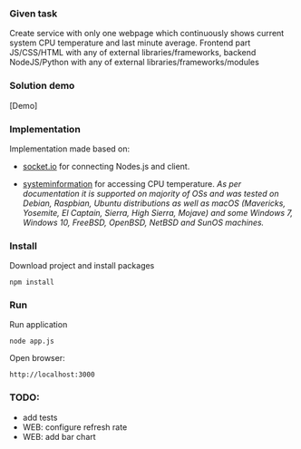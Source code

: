 ### Given task
Create service with only one webpage which continuously shows current system CPU temperature and last minute average. Frontend part JS/CSS/HTML with any of external libraries/frameworks, backend NodeJS/Python with any of external libraries/frameworks/modules

### Solution demo
[Demo]

### Implementation
Implementation made based on:
- [socket.io](https://socket.io/) for connecting Nodes.js and client.

- [systeminformation](https://github.com/sebhildebrandt/systeminformation) for accessing CPU temperature. 
*As per documentation it is supported on majority of OSs and was tested on Debian, Raspbian, Ubuntu distributions as well as macOS (Mavericks, Yosemite, El Captain, Sierra, High Sierra, Mojave) and some Windows 7, Windows 10, FreeBSD, OpenBSD, NetBSD and SunOS machines.*


### Install
Download project and install packages
```
npm install
```

### Run
Run application
```
node app.js
```
Open browser:
```
http://localhost:3000
```

### TODO:
- add tests
- WEB: configure refresh rate
- WEB: add bar chart